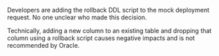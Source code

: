 Developers are adding the rollback DDL script to the mock deployment request. No one unclear who made this decision.

Technically, adding a new column to an existing table and dropping that column using a rollback script causes negative impacts and is not recommended by Oracle.